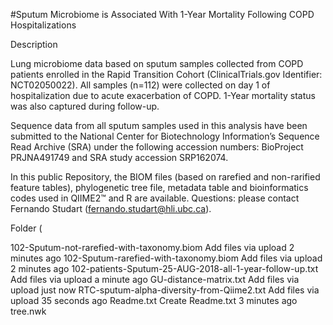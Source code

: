 #Sputum Microbiome is Associated With 1-Year Mortality Following COPD Hospitalizations

Description

Lung microbiome data based on sputum samples collected from COPD patients enrolled in the Rapid Transition Cohort (ClinicalTrials.gov Identifier: NCT02050022). All samples (n=112) were collected on day 1 of hospitalization due to acute exacerbation of COPD. 1-Year mortality status was also captured during follow-up. 

Sequence data from all sputum samples used in this analysis have been submitted to the National Center for Biotechnology Information’s Sequence Read Archive (SRA) under the following accession numbers: BioProject PRJNA491749 and SRA study accession SRP162074. 

In this public Repository, the BIOM files (based on rarefied and non-rarified feature tables), phylogenetic tree file, metadata table and bioinformatics codes used in QIIME2™ and R are available. Questions: please contact Fernando Studart (fernando.studart@hli.ubc.ca).

Folder (

102-Sputum-not-rarefied-with-taxonomy.biom	Add files via upload	2 minutes ago
102-Sputum-rarefied-with-taxonomy.biom	Add files via upload	2 minutes ago
102-patients-Sputum-25-AUG-2018-all-1-year-follow-up.txt	Add files via upload	a minute ago
GU-distance-matrix.txt	Add files via upload	just now
RTC-sputum-alpha-diversity-from-Qiime2.txt	Add files via upload	35 seconds ago
Readme.txt	Create Readme.txt	3 minutes ago
tree.nwk
